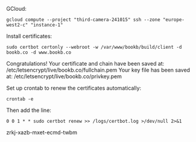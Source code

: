 GCloud:

```
gcloud compute --project "third-camera-241015" ssh --zone "europe-west2-c" "instance-1"
```

Install certificates:

```
sudo certbot certonly --webroot -w /var/www/bookb/build/client -d bookb.co -d www.bookb.co
```

Congratulations! Your certificate and chain have been saved at:
   /etc/letsencrypt/live/bookb.co/fullchain.pem
   Your key file has been saved at:
   /etc/letsencrypt/live/bookb.co/privkey.pem


Set up crontab to renew the certificates automatically:

```
crontab -e
```

Then add the line:

```
0 0 1 * * sudo certbot renew >> /logs/certbot.log >/dev/null 2>&1
```


zrkj-xazb-mxet-ecmd-twbm
